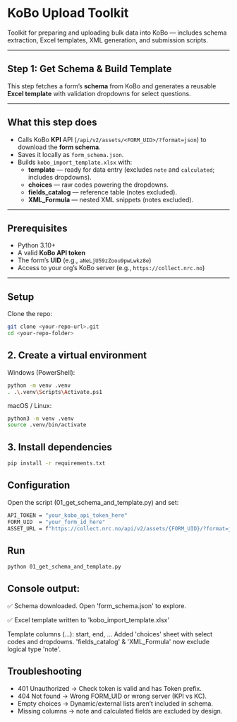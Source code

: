 # KoBo Upload Toolkit

Toolkit for preparing and uploading bulk data into KoBo — includes schema extraction, Excel templates, XML generation, and submission scripts.

---

## Step 1: Get Schema & Build Template

This step fetches a form’s **schema** from KoBo and generates a reusable **Excel template** with validation dropdowns for select questions.

---

## What this step does

- Calls KoBo **KPI** API (`/api/v2/assets/<FORM_UID>/?format=json`) to download the **form schema**.
- Saves it locally as `form_schema.json`.
- Builds `kobo_import_template.xlsx` with:
  - **template** — ready for data entry (excludes `note` and `calculated`; includes dropdowns).
  - **choices** — raw codes powering the dropdowns.
  - **fields_catalog** — reference table (notes excluded).
  - **XML_Formula** — nested XML snippets (notes excluded).

---

## Prerequisites

- Python 3.10+
- A valid **KoBo API token**
- The form’s **UID** (e.g., `aNeLjU59zZoou9pwLwkz8e`)
- Access to your org’s KoBo server (e.g., `https://collect.nrc.no`)

---

## Setup

Clone the repo:

```bash
git clone <your-repo-url>.git
cd <your-repo-folder>
```
## 2. Create a virtual environment

Windows (PowerShell):
```bash
python -m venv .venv
. .\.venv\Scripts\Activate.ps1
```
macOS / Linux:
```bash
python3 -m venv .venv
source .venv/bin/activate
```
## 3. Install dependencies
```bash
pip install -r requirements.txt
```
## Configuration

Open the script (01_get_schema_and_template.py) and set:
```bash
API_TOKEN = "your_kobo_api_token_here"
FORM_UID  = "your_form_id_here"
ASSET_URL = f"https://collect.nrc.no/api/v2/assets/{FORM_UID}/?format=json"
```
## Run
```bash
python 01_get_schema_and_template.py
```
## Console output:
✅ Schema downloaded. Open 'form_schema.json' to explore.

✅ Excel template written to 'kobo_import_template.xlsx'

   Template columns (...): start, end, ...
   Added 'choices' sheet with select codes and dropdowns.
   'fields_catalog' & 'XML_Formula' now exclude logical type 'note'.

## Troubleshooting
  - 401 Unauthorized → Check token is valid and has Token prefix.
  - 404 Not found → Wrong FORM_UID or wrong server (KPI vs KC).
  - Empty choices → Dynamic/external lists aren’t included in schema.
  - Missing columns → note and calculated fields are excluded by design.
